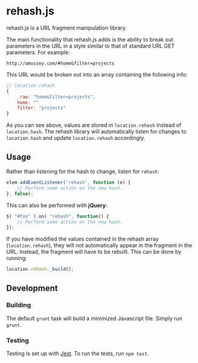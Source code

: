# rehash.js

rehash.js is a URL fragment manipulation library.

The main functionality that rehash.js adds is the ability to break out parameters in the URL in a style similar to that of standard URL GET parameters.  For example:

    http://amussey.com/#home&filter=projects

This URL would be broken out into an array containing the following info:

```javascript
// location.rehash
{
    _raw: "home&filter=projects",
    home: ""
    filter: "projects"
}
```

As you can see above, values are stored in `location.rehash` instead of `location.hash`.  The rehash library will automatically listen for changes to `location.hash` and update `location.rehash` accordingly.


## Usage

Rather than listening for the hash to change, listen for `rehash`:

```javascript
elem.addEventListener('rehash', function (e) { 
    // Perform some action on the new hash.
}, false);
```

This can also be performed with **jQuery**:

```javascript
$( "#foo" ).on( "rehash", function() {
    // Perform some action on the new hash.
});
```

If you have modified the values contained in the rehash array (`location.rehash`), they will not automatically appear in the fragment in the URL.  Instead, the fragment will have to be rebuilt.  This can be done by running:

```javascript
location.rehash._build();
```


## Development

### Building

The default `grunt` task will build a minimized Javascript file.  Simply run `grunt`.

### Testing

Testing is set up with [Jest](https://facebook.github.io/jest/).  To run the tests, run `npm test`.
